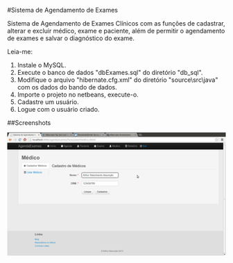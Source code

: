 #Sistema de Agendamento de Exames

Sistema de Agendamento de Exames Clínicos com as funções de cadastrar, alterar e excluir médico, exame e paciente, além de permitir o agendamento de exames e salvar o diagnóstico do exame.

Leia-me:
1. Instale o MySQL.
2. Execute o banco de dados "dbExames.sql" do diretório "db_sql".
3. Modifique o arquivo "hibernate.cfg.xml" do diretório "source\src\java" com os dados do bando de dados.
4. Importe o projeto no netbeans, execute-o.
5. Cadastre um usuário.
6. Logue com o usuário criado.

##Screenshots

![Cadastrar Médico](https://github.com/ArthurAssuncao/AgendaExames/blob/master/screenshots/tela_medico_cadastrar.png)
